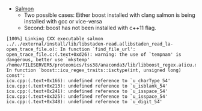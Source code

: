 * [Salmon](https://github.com/COMBINE-lab/salmon)
    * Two possible cases: Either boost installed with clang salmon is being installed with gcc or vice-versa
    * Second: boost has not been installed with c++11 flag.
```
[100%] Linking CXX executable salmon
../../external/install/lib/libstaden-read.a(libstaden_read_la-open_trace_file.o): In function `find_file_url':
open_trace_file.c:(.text+0xd26): warning: the use of `tempnam' is dangerous, better use `mkstemp'
/home/FILESERVER5/proteomics/tss38/anaconda3/lib/libboost_regex.a(icu.o): In function `boost::icu_regex_traits::isctype(int, unsigned long) const':
icu.cpp:(.text+0x166): undefined reference to `u_charType_54'
icu.cpp:(.text+0x213): undefined reference to `u_isblank_54'
icu.cpp:(.text+0x241): undefined reference to `u_isspace_54'
icu.cpp:(.text+0x325): undefined reference to `u_isspace_54'
icu.cpp:(.text+0x348): undefined reference to `u_digit_54'
```
